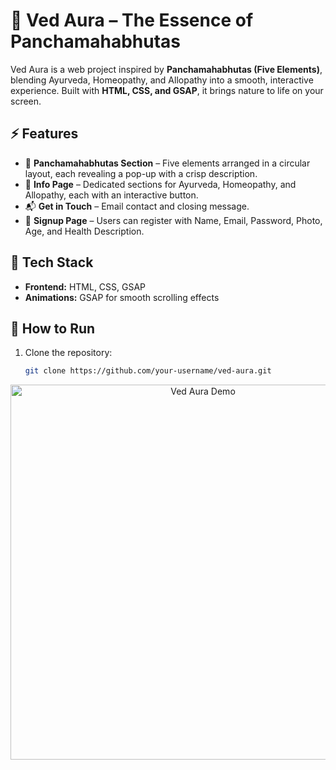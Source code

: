 # 🌿 Ved Aura – The Essence of Panchamahabhutas  

Ved Aura is a web project inspired by **Panchamahabhutas (Five Elements)**,
 blending Ayurveda, Homeopathy, and Allopathy into a smooth, interactive experience. 
 Built with **HTML, CSS, and GSAP**, it brings nature to life on your screen.  

## ⚡ Features  
  
- 🔵 **Panchamahabhutas Section** – Five elements arranged in a circular layout, each revealing a pop-up with a crisp description.  
- 📖 **Info Page** – Dedicated sections for Ayurveda, Homeopathy, and Allopathy, each with an interactive button.  
- 📬 **Get in Touch** – Email contact and closing message.  
- 📝 **Signup Page** – Users can register with Name, Email, Password, Photo, Age, and Health Description.  

## 🔧 Tech Stack  

- **Frontend:** HTML, CSS, GSAP  
- **Animations:** GSAP for smooth scrolling effects  

## 🚀 How to Run  

1. Clone the repository:  
   ```bash
   git clone https://github.com/your-username/ved-aura.git

<p align="center">
  <img src="VedAura.gif" alt="Ved Aura Demo" width="600">
</p>


